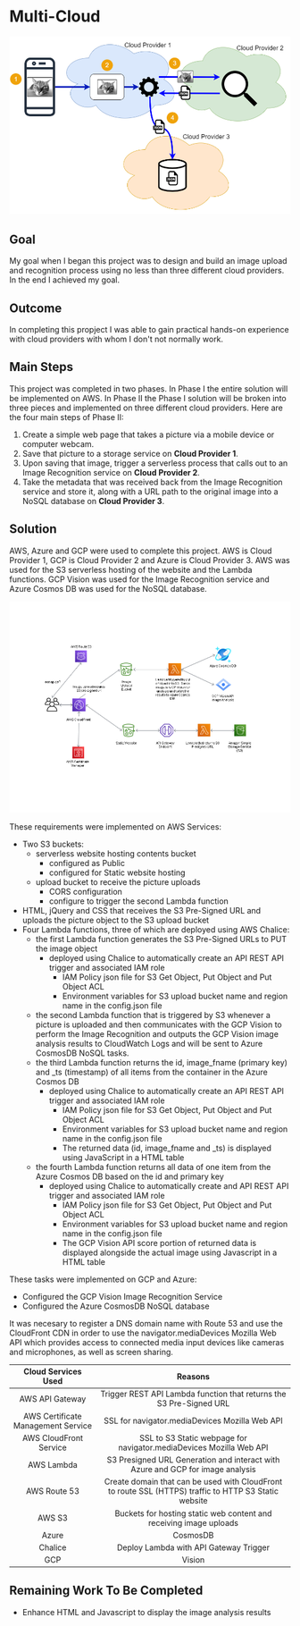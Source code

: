 # Multi-Cloud
![Alt text](images/MultiCloud.png?raw=true "Multi-Cloud Architecture")

Goal
----
My goal when I began this project was to design and build an image upload and recognition process using no less than three different cloud providers.  In the end I achieved my goal.

Outcome
-------
In completing this propject I was able to gain practical hands-on experience with cloud providers with whom I don't not normally work.

Main Steps
----------
This project was completed in two phases.  In Phase I the entire solution will be implemented on AWS.  In Phase II the Phase I solution will be broken into three pieces and implemented on three different cloud providers.  Here are the four main steps of Phase II:

1. Create a simple web page that takes a picture via a mobile device or computer webcam.
2. Save that picture to a storage service on **Cloud Provider 1**.
3. Upon saving that image, trigger a serverless process that calls out to an Image Recognition service on 
**Cloud Provider 2**.
4. Take the metadata that was received back from the Image Recognition service and store it, along with a URL path to the original image into a NoSQL database on **Cloud Provider 3**.

Solution
--------
AWS, Azure and GCP were used to complete this project.
AWS is Cloud Provider 1, GCP is Cloud Provider 2 and  Azure is Cloud Provider 3.  AWS was used for the S3 serverless hosting of the website and the Lambda functions.  GCP Vision was used for the Image Recognition service and Azure Cosmos DB was used for the NoSQL database.

![Alt text](images/multi-cloud.png?raw=true "Brian's Multi-Cloud Architecture")

These requirements were implemented on AWS Services:
* Two S3 buckets:
  * serverless website hosting contents bucket
    * configured as Public
    * configured for Static website hosting
  * upload bucket to receive the picture uploads
    * CORS configuration
    * configure to trigger the second Lambda function
* HTML, jQuery and CSS that receives the S3 Pre-Signed URL and uploads the picture object to the S3 upload bucket
* Four Lambda functions, three of which are deployed using AWS Chalice:
  * the first Lambda function generates the S3 Pre-Signed URLs to PUT the image object
    * deployed using Chalice to automatically create an API REST API trigger and associated IAM role
      * IAM Policy json file for S3 Get Object, Put Object and Put Object ACL
      * Environment variables for S3 upload bucket name and region name in the config.json file
  * the second Lambda function that is triggered by S3 whenever a picture is uploaded and then communicates with the GCP Vision to perform the Image Recognition and outputs the GCP Vision image analysis results to 
  CloudWatch Logs and will be sent to Azure CosmosDB NoSQL tasks.
  * the third Lambda function returns the id, image_fname (primary key) and _ts (timestamp) of all items from the container in the Azure Cosmos DB
    * deployed using Chalice to automatically create an API REST API trigger and associated IAM role
      * IAM Policy json file for S3 Get Object, Put Object and Put Object ACL
      * Environment variables for S3 upload bucket name and region name in the config.json file
      * The returned data (id, image_fname and _ts) is displayed using JavaScript in a HTML table
  * the fourth Lambda function returns all data of one item from the Azure Cosmos DB based on the id and primary key
    * deployed using Chalice to automatically create and API REST API trigger and associated IAM role
      * IAM Policy json file for S3 Get Object, Put Object and Put Object ACL
      * Environment variables for S3 upload bucket name and region name in the config.json file
      * The GCP Vision API score portion of returned data is displayed alongside the actual image using Javascript in a HTML table
  
These tasks were implemented on GCP and Azure:
* Configured the GCP Vision Image Recognition Service
* Configured the Azure CosmosDB NoSQL database

It was necesary to register a DNS domain name with Route 53 and use the CloudFront CDN in order to use the navigator.mediaDevices Mozilla Web API which provides access to connected media input devices like cameras and microphones, as well as screen sharing.

| Cloud Services Used | Reasons |
| :-----------------: | :-----: |
| AWS API Gateway | Trigger REST API Lambda function that returns the S3 Pre-Signed URL |
| AWS Certificate Management Service | SSL for navigator.mediaDevices Mozilla Web API |
| AWS CloudFront Service | SSL to S3 Static webpage for navigator.mediaDevices Mozilla Web API | 
| AWS Lambda | S3 Presigned URL Generation and interact with Azure and GCP for image analysis |
| AWS Route 53 | Create domain that can be used with CloudFront to route SSL (HTTPS) traffic to HTTP S3 Static website |
| AWS S3 | Buckets for hosting static web content and receiving image uploads |
| Azure | CosmosDB |
| Chalice | Deploy Lambda with API Gateway Trigger |
| GCP | Vision |

Remaining Work To Be Completed
------------------------------
* Enhance HTML and Javascript to display the image analysis results
